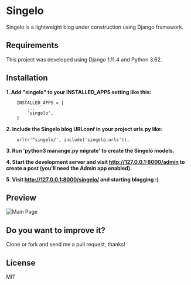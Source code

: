 # Singelo
Singelo is a lightweight blog under construction using Django framework.

## Requirements
This project was developed using Django 1.11.4 and Python 3.62.

## Installation

**1. Add "singelo" to your INSTALLED_APPS setting like this:**

``` code
    INSTALLED_APPS = [
        ...
        'singelo',
    ]
```

**2. Include the Singelo blog URLconf in your project urls.py like:**

``` code
    url(r'^singelo/', include('singelo.urls')),
```
**3. Run 'python3 manange.py migrate' to create the Singelo models.**

**4. Start the development server and visit http://127.0.0.1:8000/admin to create a post (you'll need the Admin app enabled).**

**5. Visit http://127.0.0.1:8000/singelo/ and starting blogging :)**

## Preview
![Main Page](http://i.imgur.com/bmp74AH.png)


## Do you want to improve it?
Clone or fork and send me a pull request, thanks!
 
## License
MIT
